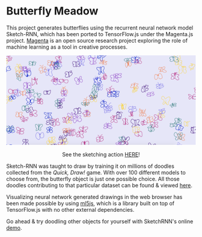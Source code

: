 # Butterfly Meadow

This project generates butterflies using the recurrent neural network model Sketch-RNN, which has been ported to TensorFlow.js under the Magenta.js project. <a href="https://magenta.tensorflow.org/"> Magenta</a> is an open source research project exploring the role of machine learning as a tool in creative processes.

<img src= "./assets/screenshot.png">

<p align="center"> See the sketching action <a href="https://anushadatta.github.io/ButterflyMeadow/">HERE</a>!</p>

Sketch-RNN was taught to draw by training it on millions of doodles collected from the <i> Quick, Draw! </i> game. With over 100 different models to choose from, the butterfly object is just one possible choice. All those doodles contributing to that particular dataset can be found & viewed <a href="https://quickdraw.withgoogle.com/data/butterfly"> here</a>. 

Visualizing neural network generated drawings in the web browser has been made possible by using <a href="https://ml5js.org/"> ml5js</a>, which is a library built on top of TensorFlow.js with no other external dependencies. 



Go ahead & try doodling other objects for yourself with SketchRNN's online <a href="https://magenta.tensorflow.org/assets/sketch_rnn_demo/index.html">demo</a>.  
